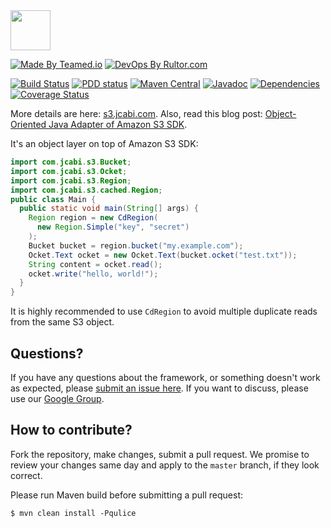 <img src="http://img.jcabi.com/logo-square.png" width="64px" height="64px" />

[![Made By Teamed.io](http://img.teamed.io/btn.svg)](http://www.teamed.io)
[![DevOps By Rultor.com](http://www.rultor.com/b/jcabi/jcabi-s3)](http://www.rultor.com/p/jcabi/jcabi-s3)

[![Build Status](https://travis-ci.org/jcabi/jcabi-s3.svg?branch=master)](https://travis-ci.org/jcabi/jcabi-s3)
[![PDD status](http://www.0pdd.com/svg?name=jcabi/jcabi-s3)](http://www.0pdd.com/p?name=teamed/jcabi/jcabi-s3)
[![Maven Central](https://maven-badges.herokuapp.com/maven-central/com.jcabi/jcabi-s3/badge.svg)](https://maven-badges.herokuapp.com/maven-central/com.jcabi/jcabi-s3)
[![Javadoc](https://javadoc-emblem.rhcloud.com/doc/com.jcabi/jcabi-s3/badge.svg)](http://www.javadoc.io/doc/com.jcabi/jcabi-s3)
[![Dependencies](https://www.versioneye.com/user/projects/561aa1eca193340f32000fd3/badge.svg?style=flat)](https://www.versioneye.com/user/projects/561aa1eca193340f32000fd3)
[![Coverage Status](https://coveralls.io/repos/jcabi/jcabi-s3/badge.svg?branch=master&service=github)](https://coveralls.io/github/jcabi/jcabi-s3?branch=master)

More details are here: [s3.jcabi.com](http://s3.jcabi.com/index.html).
Also, read this blog post: [Object-Oriented Java Adapter of Amazon S3 SDK](http://www.yegor256.com/2014/05/26/amazon-s3-java-oop-adapter.html).

It's an object layer on top of Amazon S3 SDK:

```java
import com.jcabi.s3.Bucket;
import com.jcabi.s3.Ocket;
import com.jcabi.s3.Region;
import com.jcabi.s3.cached.Region;
public class Main {
  public static void main(String[] args) {
    Region region = new CdRegion(
      new Region.Simple("key", "secret")
    );
    Bucket bucket = region.bucket("my.example.com");
    Ocket.Text ocket = new Ocket.Text(bucket.ocket("test.txt"));
    String content = ocket.read();
    ocket.write("hello, world!");
  }
}
```

It is highly recommended to use `CdRegion` to avoid multiple duplicate
reads from the same S3 object.

## Questions?

If you have any questions about the framework, or something doesn't work as expected,
please [submit an issue here](https://github.com/jcabi/jcabi-s3/issues/new).
If you want to discuss, please use our [Google Group](https://groups.google.com/forum/#!forum/jcabi).

## How to contribute?

Fork the repository, make changes, submit a pull request.
We promise to review your changes same day and apply to
the `master` branch, if they look correct.

Please run Maven build before submitting a pull request:

```
$ mvn clean install -Pqulice
```
